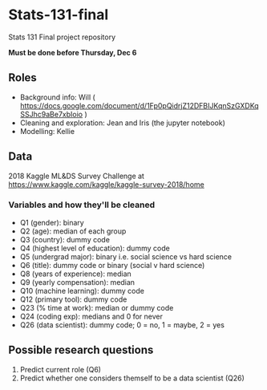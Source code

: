# Stats-131-final
Stats 131 Final project repository

**Must be done before Thursday, Dec 6**

## Roles
- Background info: Will ( https://docs.google.com/document/d/1Fp0pQidrjZ12DFBIJKqnSzGXDKqSSJhc9aBe7xbIoio )
- Cleaning and exploration: Jean and Iris (the jupyter notebook)
- Modelling: Kellie

## Data
2018 Kaggle ML&DS Survey Challenge at https://www.kaggle.com/kaggle/kaggle-survey-2018/home

### Variables and how they'll be cleaned
- Q1 (gender): binary
- Q2 (age): median of each group
- Q3 (country): dummy code
- Q4 (highest level of education): dummy code
- Q5 (undergrad major): binary i.e. social science vs hard science
- Q6 (title): dummy code or binary (social v hard science)
- Q8 (years of experience): median
- Q9 (yearly compensation): median
- Q10 (machine learning): dummy code
- Q12 (primary tool): dummy code
- Q23 (% time at work): median or dummy code
- Q24 (coding exp): medians and 0 for never
- Q26 (data scientist): dummy code; 0 = no, 1 = maybe, 2 = yes

## Possible research questions
1. Predict current role (Q6)
2. Predict whether one considers themself to be a data scientist (Q26)